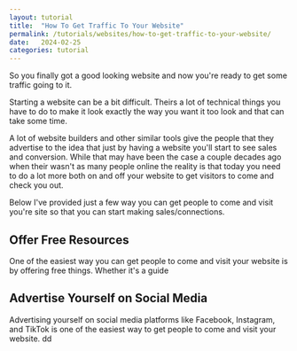 ```yaml
---
layout: tutorial
title:  "How To Get Traffic To Your Website"
permalink: /tutorials/websites/how-to-get-traffic-to-your-website/
date:   2024-02-25
categories: tutorial
---
```


So you finally got a good looking website and now you're ready to get some traffic going to it.

Starting a website can be a bit difficult. Theirs a lot of technical things you have to do to make it look exactly the way you want it too look and that can take some time.

A lot of website builders and other similar tools give the people that they advertise to the idea that just by having a website you'll start to see sales and conversion. While that may have been the case a couple decades ago when their wasn't as many people online the reality is that today you need to do a lot more both on and off your website to get visitors to come and check you out.

Below I've provided just a few way you can get people to come and visit you're site so that you can start making sales/connections.

## Offer Free Resources
One of the easiest way you can get people to come and visit your website is by offering free things. Whether it's a guide 

## Advertise Yourself on Social Media
Advertising yourself on social media platforms like Facebook, Instagram, and TikTok is one of the easiest way to get people to come and visit your website. dd





